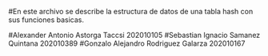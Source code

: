 #En este archivo se describe la estructura de datos de una tabla hash con sus funciones basicas.

#Alexander Antonio Astorga Taccsi 202010105
#Sebastian Ignacio Samanez Quintana 202010389
#Gonzalo Alejandro Rodriguez Galarza 202010167
